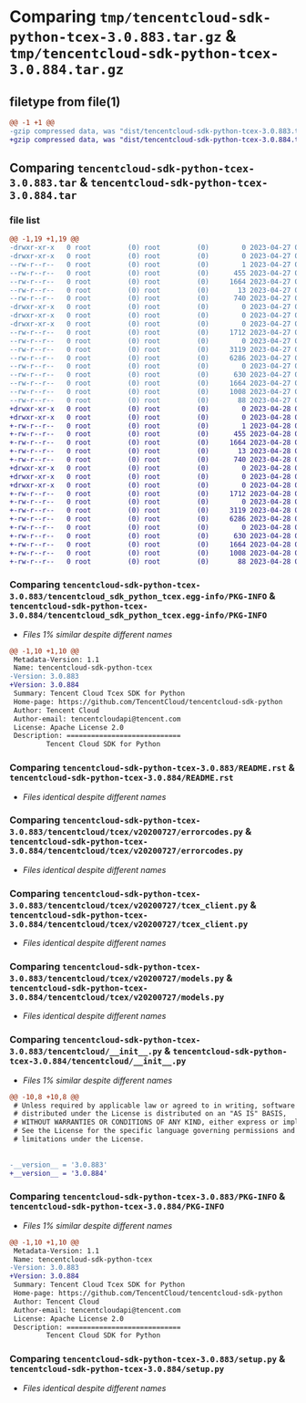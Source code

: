 # Comparing `tmp/tencentcloud-sdk-python-tcex-3.0.883.tar.gz` & `tmp/tencentcloud-sdk-python-tcex-3.0.884.tar.gz`

## filetype from file(1)

```diff
@@ -1 +1 @@
-gzip compressed data, was "dist/tencentcloud-sdk-python-tcex-3.0.883.tar", last modified: Thu Apr 27 00:53:06 2023, max compression
+gzip compressed data, was "dist/tencentcloud-sdk-python-tcex-3.0.884.tar", last modified: Fri Apr 28 02:39:56 2023, max compression
```

## Comparing `tencentcloud-sdk-python-tcex-3.0.883.tar` & `tencentcloud-sdk-python-tcex-3.0.884.tar`

### file list

```diff
@@ -1,19 +1,19 @@
-drwxr-xr-x   0 root         (0) root         (0)        0 2023-04-27 00:53:06.000000 tencentcloud-sdk-python-tcex-3.0.883/
-drwxr-xr-x   0 root         (0) root         (0)        0 2023-04-27 00:53:06.000000 tencentcloud-sdk-python-tcex-3.0.883/tencentcloud_sdk_python_tcex.egg-info/
--rw-r--r--   0 root         (0) root         (0)        1 2023-04-27 00:53:06.000000 tencentcloud-sdk-python-tcex-3.0.883/tencentcloud_sdk_python_tcex.egg-info/dependency_links.txt
--rw-r--r--   0 root         (0) root         (0)      455 2023-04-27 00:53:06.000000 tencentcloud-sdk-python-tcex-3.0.883/tencentcloud_sdk_python_tcex.egg-info/SOURCES.txt
--rw-r--r--   0 root         (0) root         (0)     1664 2023-04-27 00:53:06.000000 tencentcloud-sdk-python-tcex-3.0.883/tencentcloud_sdk_python_tcex.egg-info/PKG-INFO
--rw-r--r--   0 root         (0) root         (0)       13 2023-04-27 00:53:06.000000 tencentcloud-sdk-python-tcex-3.0.883/tencentcloud_sdk_python_tcex.egg-info/top_level.txt
--rw-r--r--   0 root         (0) root         (0)      740 2023-04-27 00:53:06.000000 tencentcloud-sdk-python-tcex-3.0.883/README.rst
-drwxr-xr-x   0 root         (0) root         (0)        0 2023-04-27 00:53:06.000000 tencentcloud-sdk-python-tcex-3.0.883/tencentcloud/
-drwxr-xr-x   0 root         (0) root         (0)        0 2023-04-27 00:53:06.000000 tencentcloud-sdk-python-tcex-3.0.883/tencentcloud/tcex/
-drwxr-xr-x   0 root         (0) root         (0)        0 2023-04-27 00:53:06.000000 tencentcloud-sdk-python-tcex-3.0.883/tencentcloud/tcex/v20200727/
--rw-r--r--   0 root         (0) root         (0)     1712 2023-04-27 00:53:06.000000 tencentcloud-sdk-python-tcex-3.0.883/tencentcloud/tcex/v20200727/errorcodes.py
--rw-r--r--   0 root         (0) root         (0)        0 2023-04-27 00:53:06.000000 tencentcloud-sdk-python-tcex-3.0.883/tencentcloud/tcex/v20200727/__init__.py
--rw-r--r--   0 root         (0) root         (0)     3119 2023-04-27 00:53:06.000000 tencentcloud-sdk-python-tcex-3.0.883/tencentcloud/tcex/v20200727/tcex_client.py
--rw-r--r--   0 root         (0) root         (0)     6286 2023-04-27 00:53:06.000000 tencentcloud-sdk-python-tcex-3.0.883/tencentcloud/tcex/v20200727/models.py
--rw-r--r--   0 root         (0) root         (0)        0 2023-04-27 00:53:06.000000 tencentcloud-sdk-python-tcex-3.0.883/tencentcloud/tcex/__init__.py
--rw-r--r--   0 root         (0) root         (0)      630 2023-04-27 00:53:06.000000 tencentcloud-sdk-python-tcex-3.0.883/tencentcloud/__init__.py
--rw-r--r--   0 root         (0) root         (0)     1664 2023-04-27 00:53:06.000000 tencentcloud-sdk-python-tcex-3.0.883/PKG-INFO
--rw-r--r--   0 root         (0) root         (0)     1008 2023-04-27 00:53:06.000000 tencentcloud-sdk-python-tcex-3.0.883/setup.py
--rw-r--r--   0 root         (0) root         (0)       88 2023-04-27 00:53:06.000000 tencentcloud-sdk-python-tcex-3.0.883/setup.cfg
+drwxr-xr-x   0 root         (0) root         (0)        0 2023-04-28 02:39:56.000000 tencentcloud-sdk-python-tcex-3.0.884/
+drwxr-xr-x   0 root         (0) root         (0)        0 2023-04-28 02:39:56.000000 tencentcloud-sdk-python-tcex-3.0.884/tencentcloud_sdk_python_tcex.egg-info/
+-rw-r--r--   0 root         (0) root         (0)        1 2023-04-28 02:39:56.000000 tencentcloud-sdk-python-tcex-3.0.884/tencentcloud_sdk_python_tcex.egg-info/dependency_links.txt
+-rw-r--r--   0 root         (0) root         (0)      455 2023-04-28 02:39:56.000000 tencentcloud-sdk-python-tcex-3.0.884/tencentcloud_sdk_python_tcex.egg-info/SOURCES.txt
+-rw-r--r--   0 root         (0) root         (0)     1664 2023-04-28 02:39:56.000000 tencentcloud-sdk-python-tcex-3.0.884/tencentcloud_sdk_python_tcex.egg-info/PKG-INFO
+-rw-r--r--   0 root         (0) root         (0)       13 2023-04-28 02:39:56.000000 tencentcloud-sdk-python-tcex-3.0.884/tencentcloud_sdk_python_tcex.egg-info/top_level.txt
+-rw-r--r--   0 root         (0) root         (0)      740 2023-04-28 02:39:56.000000 tencentcloud-sdk-python-tcex-3.0.884/README.rst
+drwxr-xr-x   0 root         (0) root         (0)        0 2023-04-28 02:39:56.000000 tencentcloud-sdk-python-tcex-3.0.884/tencentcloud/
+drwxr-xr-x   0 root         (0) root         (0)        0 2023-04-28 02:39:56.000000 tencentcloud-sdk-python-tcex-3.0.884/tencentcloud/tcex/
+drwxr-xr-x   0 root         (0) root         (0)        0 2023-04-28 02:39:56.000000 tencentcloud-sdk-python-tcex-3.0.884/tencentcloud/tcex/v20200727/
+-rw-r--r--   0 root         (0) root         (0)     1712 2023-04-28 02:39:56.000000 tencentcloud-sdk-python-tcex-3.0.884/tencentcloud/tcex/v20200727/errorcodes.py
+-rw-r--r--   0 root         (0) root         (0)        0 2023-04-28 02:39:56.000000 tencentcloud-sdk-python-tcex-3.0.884/tencentcloud/tcex/v20200727/__init__.py
+-rw-r--r--   0 root         (0) root         (0)     3119 2023-04-28 02:39:56.000000 tencentcloud-sdk-python-tcex-3.0.884/tencentcloud/tcex/v20200727/tcex_client.py
+-rw-r--r--   0 root         (0) root         (0)     6286 2023-04-28 02:39:56.000000 tencentcloud-sdk-python-tcex-3.0.884/tencentcloud/tcex/v20200727/models.py
+-rw-r--r--   0 root         (0) root         (0)        0 2023-04-28 02:39:56.000000 tencentcloud-sdk-python-tcex-3.0.884/tencentcloud/tcex/__init__.py
+-rw-r--r--   0 root         (0) root         (0)      630 2023-04-28 02:39:56.000000 tencentcloud-sdk-python-tcex-3.0.884/tencentcloud/__init__.py
+-rw-r--r--   0 root         (0) root         (0)     1664 2023-04-28 02:39:56.000000 tencentcloud-sdk-python-tcex-3.0.884/PKG-INFO
+-rw-r--r--   0 root         (0) root         (0)     1008 2023-04-28 02:39:56.000000 tencentcloud-sdk-python-tcex-3.0.884/setup.py
+-rw-r--r--   0 root         (0) root         (0)       88 2023-04-28 02:39:56.000000 tencentcloud-sdk-python-tcex-3.0.884/setup.cfg
```

### Comparing `tencentcloud-sdk-python-tcex-3.0.883/tencentcloud_sdk_python_tcex.egg-info/PKG-INFO` & `tencentcloud-sdk-python-tcex-3.0.884/tencentcloud_sdk_python_tcex.egg-info/PKG-INFO`

 * *Files 1% similar despite different names*

```diff
@@ -1,10 +1,10 @@
 Metadata-Version: 1.1
 Name: tencentcloud-sdk-python-tcex
-Version: 3.0.883
+Version: 3.0.884
 Summary: Tencent Cloud Tcex SDK for Python
 Home-page: https://github.com/TencentCloud/tencentcloud-sdk-python
 Author: Tencent Cloud
 Author-email: tencentcloudapi@tencent.com
 License: Apache License 2.0
 Description: ============================
         Tencent Cloud SDK for Python
```

### Comparing `tencentcloud-sdk-python-tcex-3.0.883/README.rst` & `tencentcloud-sdk-python-tcex-3.0.884/README.rst`

 * *Files identical despite different names*

### Comparing `tencentcloud-sdk-python-tcex-3.0.883/tencentcloud/tcex/v20200727/errorcodes.py` & `tencentcloud-sdk-python-tcex-3.0.884/tencentcloud/tcex/v20200727/errorcodes.py`

 * *Files identical despite different names*

### Comparing `tencentcloud-sdk-python-tcex-3.0.883/tencentcloud/tcex/v20200727/tcex_client.py` & `tencentcloud-sdk-python-tcex-3.0.884/tencentcloud/tcex/v20200727/tcex_client.py`

 * *Files identical despite different names*

### Comparing `tencentcloud-sdk-python-tcex-3.0.883/tencentcloud/tcex/v20200727/models.py` & `tencentcloud-sdk-python-tcex-3.0.884/tencentcloud/tcex/v20200727/models.py`

 * *Files identical despite different names*

### Comparing `tencentcloud-sdk-python-tcex-3.0.883/tencentcloud/__init__.py` & `tencentcloud-sdk-python-tcex-3.0.884/tencentcloud/__init__.py`

 * *Files 1% similar despite different names*

```diff
@@ -10,8 +10,8 @@
 # Unless required by applicable law or agreed to in writing, software
 # distributed under the License is distributed on an "AS IS" BASIS,
 # WITHOUT WARRANTIES OR CONDITIONS OF ANY KIND, either express or implied.
 # See the License for the specific language governing permissions and
 # limitations under the License.
 
 
-__version__ = '3.0.883'
+__version__ = '3.0.884'
```

### Comparing `tencentcloud-sdk-python-tcex-3.0.883/PKG-INFO` & `tencentcloud-sdk-python-tcex-3.0.884/PKG-INFO`

 * *Files 1% similar despite different names*

```diff
@@ -1,10 +1,10 @@
 Metadata-Version: 1.1
 Name: tencentcloud-sdk-python-tcex
-Version: 3.0.883
+Version: 3.0.884
 Summary: Tencent Cloud Tcex SDK for Python
 Home-page: https://github.com/TencentCloud/tencentcloud-sdk-python
 Author: Tencent Cloud
 Author-email: tencentcloudapi@tencent.com
 License: Apache License 2.0
 Description: ============================
         Tencent Cloud SDK for Python
```

### Comparing `tencentcloud-sdk-python-tcex-3.0.883/setup.py` & `tencentcloud-sdk-python-tcex-3.0.884/setup.py`

 * *Files identical despite different names*

